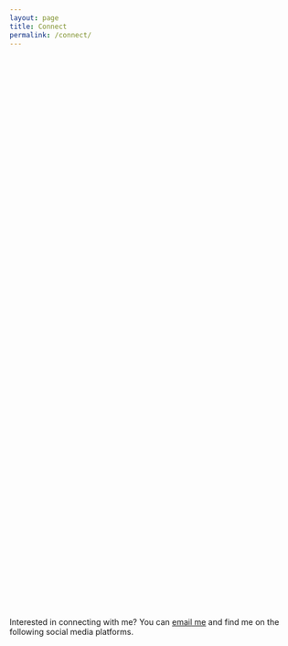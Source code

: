 ```yaml
---
layout: page
title: Connect
permalink: /connect/
---
```

<div style="height: 50vh; display: flex; align-items: center; justify-content: center;">
  <div style="margin: 0;">
    <div class="post">
      <p>Interested in connecting with me? You can <a class="page-link" href="mailto:hiattzhao@gmail.com">email me</a> and find me on the following social media platforms.</p>
    </div>
    <div class="social_icons">
      <a href="mailto:hiattzhao@gmail.com" target="_blank"><i class="fa fa-envelope-square fa-lg"
                  aria-hidden="true"></i></a>
      <a href="https://www.facebook.com/hiattzhao" target="_blank"><i class="fa fa-facebook-square fa-lg"
            aria-hidden="true"></i></a>
      <a href="https://twitter.com/hiattzhao" target="_blank"><i class="fa fa-twitter-square fa-lg" aria-hidden="true"></i></a>
      <a href="https://www.instagram.com/hiattzhao/" target="_blank"><i class="fa fa-instagram fa-lg"
            aria-hidden="true"></i></a>
      <a href="https://www.linkedin.com/in/hiattzhao" target="_blank"><i class="fa fa-linkedin-square fa-lg"
            aria-hidden="true"></i></a>
      <a href="https://github.com/hiattzhao" target="_blank"><i class="fa fa-github-square fa-lg"
            aria-hidden="true"></i></a>
      <a href="https://vimeo.com/hiattzhao/" target="_blank"><i class="fa fa-vimeo-square fa-lg"
            aria-hidden="true"></i></a>
    </div>
  </div>
</div>
